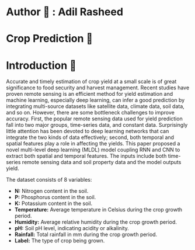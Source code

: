 # Author 👥 : Adil Rasheed
# Crop Prediction 🌱
# Introduction 📝
Accurate and timely estimation of crop yield at a small scale is of great significance to food security and harvest management. Recent studies have proven remote sensing is an efficient method for yield estimation and machine learning, especially deep learning, can infer a good prediction by integrating multi-source datasets like satellite data, climate data, soil data, and so on. However, there are some bottleneck challenges to improve accuracy. First, the popular remote sensing data used for yield prediction fall into two major groups, time-series data, and constant data. Surprisingly little attention has been devoted to deep learning networks that can integrate the two kinds of data effectively; second, both temporal and spatial features play a role in affecting the yields. This paper proposed a novel multi-level deep learning (MLDL) model coupling RNN and CNN to extract both spatial and temporal features. The inputs include both time-series remote sensing data and soil property data and the model outputs yield.

The dataset consists of 8 variables:
- **N:** Nitrogen content in the soil.
- **P:** Phosphorus content in the soil.
- **K:** Potassium content in the soil.
- **Temperature:** Average temperature in Celsius during the crop growth period.
- **Humidity:** Average relative humidity during the crop growth period.
- **pH:** Soil pH level, indicating acidity or alkalinity.
- **Rainfall:** Total rainfall in mm during the crop growth period.
- **Label:** The type of crop being grown.
